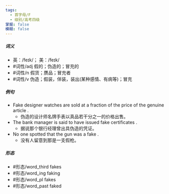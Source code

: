 ```yaml
---
tags:
  - 首字母/F
  - 级别/高考四级
掌握: false
模糊: false
---
```

##### 词义
- 英：/feɪk/； 美：/feɪk/
- #词性/adj  假的；伪造的；冒充的
- #词性/n  假货；赝品；冒充者
- #词性/v  伪造；假装，佯装，装出(某种感情、有病等)；冒充
##### 例句
- Fake designer watches are sold at a fraction of the price of the genuine article .
	- 伪造的设计师名牌手表以真品若干分之一的价格出售。
- The bank manager is said to have issued fake certificates .
	- 据说那个银行经理曾出具伪造的凭证。
- No one spotted that the gun was a fake .
	- 没有人留意到那是一支假枪。
##### 形态
- #形态/word_third fakes
- #形态/word_ing faking
- #形态/word_pl fakes
- #形态/word_past faked
